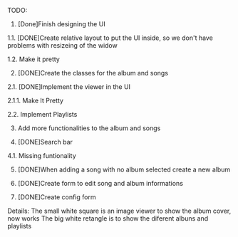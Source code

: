 TODO:

  1. [Done]Finish designing the UI
   
  1.1. [DONE]Create relative layout to put the UI inside, so we don't 
  have problems with resizeing of the widow

  1.2. Make it pretty
	
  2. [DONE]Create the classes for the album and songs

  2.1. [DONE]Implement the viewer in the UI

  2.1.1. Make It Pretty

  2.2. Implement Playlists
 
  3. Add more functionalities to the album and songs

  4. [DONE]Search bar

  4.1. Missing funtionality

  5. [DONE]When adding a song with no album selected create a new album

  6. [DONE]Create form to edit song and album informations

  7. [DONE]Create config form
  

Details:
The small white square is an image viewer to show the album cover, now works
The big  white retangle is to show the diferent albuns and playlists

